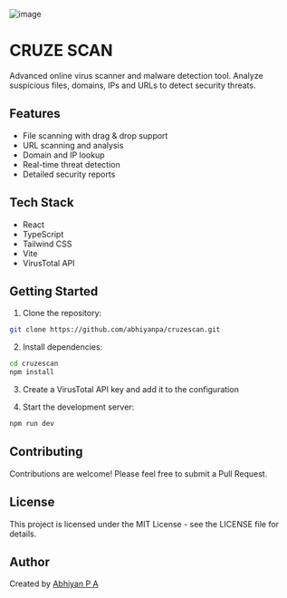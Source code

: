 ![image](https://github.com/user-attachments/assets/6cbb3f72-a51b-43c3-93cb-ca943b6f6063)

# CRUZE SCAN
Advanced online virus scanner and malware detection tool. Analyze suspicious files, domains, IPs and URLs to detect security threats.

## Features

- File scanning with drag & drop support
- URL scanning and analysis
- Domain and IP lookup
- Real-time threat detection
- Detailed security reports

## Tech Stack

- React
- TypeScript
- Tailwind CSS
- Vite
- VirusTotal API

## Getting Started

1. Clone the repository:
```bash
git clone https://github.com/abhiyanpa/cruzescan.git
```

2. Install dependencies:
```bash
cd cruzescan
npm install
```

3. Create a VirusTotal API key and add it to the configuration

4. Start the development server:
```bash
npm run dev
```

## Contributing

Contributions are welcome! Please feel free to submit a Pull Request.

## License

This project is licensed under the MIT License - see the LICENSE file for details.

## Author

Created by [Abhiyan P A](https://github.com/abhiyanpa)
